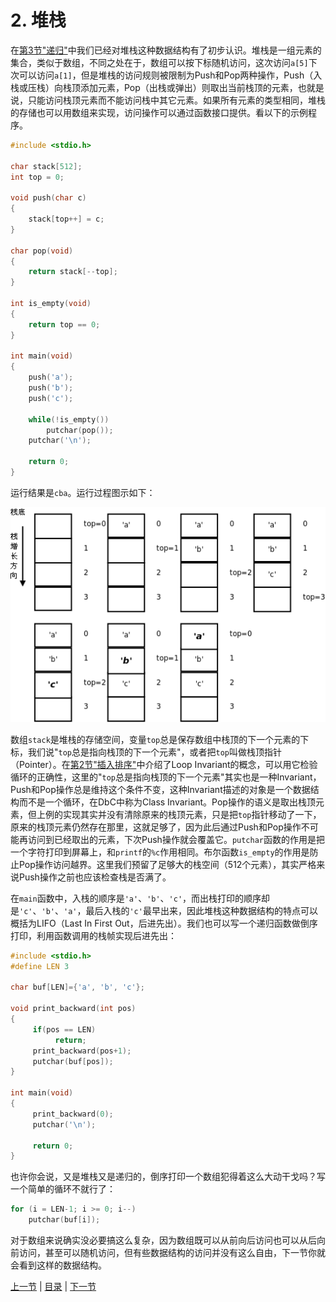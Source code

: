 # 2. 堆栈

在[第3节"递归"](/ch05/s03)中我们已经对堆栈这种数据结构有了初步认识。堆栈是一组元素的集合，类似于数组，不同之处在于，数组可以按下标随机访问，这次访问`a[5]`下次可以访问`a[1]`，但是堆栈的访问规则被限制为Push和Pop两种操作，Push（入栈或压栈）向栈顶添加元素，Pop（出栈或弹出）则取出当前栈顶的元素，也就是说，只能访问栈顶元素而不能访问栈中其它元素。如果所有元素的类型相同，堆栈的存储也可以用数组来实现，访问操作可以通过函数接口提供。看以下的示例程序。

```c
#include <stdio.h>

char stack[512];
int top = 0;

void push(char c)
{
    stack[top++] = c;
}

char pop(void)
{
    return stack[--top];
}

int is_empty(void)
{
    return top == 0;
}

int main(void)
{
    push('a');
    push('b');
    push('c');
    
    while(!is_empty())
        putchar(pop());
    putchar('\n');

    return 0;
}
```

运行结果是`cba`。运行过程图示如下：

![用堆栈实现倒序打印](../images/stackqueue.stack.png)

数组`stack`是堆栈的存储空间，变量`top`总是保存数组中栈顶的下一个元素的下标，我们说"`top`总是指向栈顶的下一个元素"，或者把`top`叫做栈顶指针（Pointer）。在[第2节"插入排序"](/ch11/s02)中介绍了Loop Invariant的概念，可以用它检验循环的正确性，这里的"`top`总是指向栈顶的下一个元素"其实也是一种Invariant，Push和Pop操作总是维持这个条件不变，这种Invariant描述的对象是一个数据结构而不是一个循环，在DbC中称为Class Invariant。Pop操作的语义是取出栈顶元素，但上例的实现其实并没有清除原来的栈顶元素，只是把`top`指针移动了一下，原来的栈顶元素仍然存在那里，这就足够了，因为此后通过Push和Pop操作不可能再访问到已经取出的元素，下次Push操作就会覆盖它。`putchar`函数的作用是把一个字符打印到屏幕上，和`printf`的`%c`作用相同。布尔函数`is_empty`的作用是防止Pop操作访问越界。这里我们预留了足够大的栈空间（512个元素），其实严格来说Push操作之前也应该检查栈是否满了。

在`main`函数中，入栈的顺序是`'a'`、`'b'`、`'c'`，而出栈打印的顺序却是`'c'`、`'b'`、`'a'`，最后入栈的`'c'`最早出来，因此堆栈这种数据结构的特点可以概括为LIFO（Last In First Out，后进先出）。我们也可以写一个递归函数做倒序打印，利用函数调用的栈帧实现后进先出：

```c
#include <stdio.h>
#define LEN 3

char buf[LEN]={'a', 'b', 'c'};

void print_backward(int pos)
{
     if(pos == LEN)
          return;
     print_backward(pos+1);
     putchar(buf[pos]);
}

int main(void)
{
     print_backward(0);
     putchar('\n');
     
     return 0;
}
```

也许你会说，又是堆栈又是递归的，倒序打印一个数组犯得着这么大动干戈吗？写一个简单的循环不就行了：

```c
for (i = LEN-1; i >= 0; i--)
    putchar(buf[i]);
```

对于数组来说确实没必要搞这么复杂，因为数组既可以从前向后访问也可以从后向前访问，甚至可以随机访问，但有些数据结构的访问并没有这么自由，下一节你就会看到这样的数据结构。

[上一节](/ch12/s01) | [目录](/ch12/index) | [下一节](/ch12/s03) 